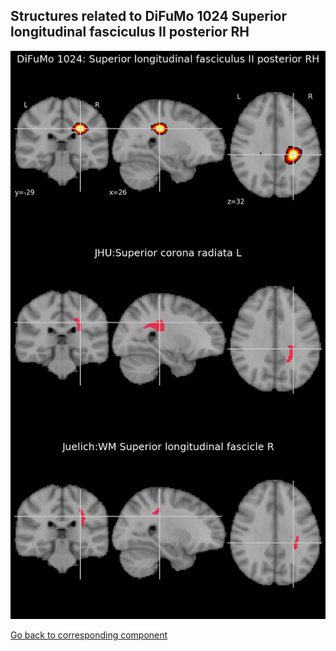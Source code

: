 


## Structures related to DiFuMo 1024 Superior longitudinal fasciculus II posterior RH

![2](2.jpg "Structures related to DiFuMo 1024 Superior longitudinal fasciculus II posterior RH")

[Go back to corresponding component](https://parietal-inria.github.io/DiFuMo/1024/html/2.html)
